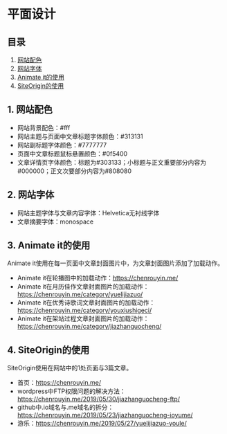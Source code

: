 # 平面设计

## 目录
1. [网站配色](#1)
2. [网站字体](#2)
3. [Animate it的使用](#3)
4. [SiteOrigin的使用](#4)

## <a id="1">1. 网站配色</a>
- 网站背景配色：#fff
- 网站主题与页面中文章标题字体颜色：#313131
- 网站副标题字体颜色：#7777777
- 页面中文章标题鼠标悬置颜色：#0f5400
- 文章详情页字体颜色：标题为#303133；小标题与正文重要部分内容为#000000；正文次要部分内容为#808080

## <a id="2">2. 网站字体</a>
- 网站主题字体与文章内容字体：Helvetica无衬线字体
- 文章摘要字体：monospace

## <a id="3">3. Animate it的使用</a>
Animate it使用在每一页面中文章封面图片中，为文章封面图片添加了加载动作。
- Animate it在轮播图中的加载动作：https://chenrouyin.me/
- Animate it在月历佳作文章封面图片的加载动作：https://chenrouyin.me/category/yuelijiazuo/
- Animate it在优秀诗歌词文章封面图片的加载动作：https://chenrouyin.me/category/youxiushigeci/
- Animate it在架站过程文章封面图片的加载动作：https://chenrouyin.me/category/jiazhanguocheng/

## <a id="4">4. SiteOrigin的使用</a>
SiteOrigin使用在网站中的1处页面与3篇文章。
- 首页：https://chenrouyin.me/
- wordpress中FTP权限问题的解决方法：https://chenrouyin.me/2019/05/30/jiazhanguocheng-ftp/
- github中.io域名与.me域名的拆分：https://chenrouyin.me/2019/05/23/jiazhanguocheng-ioyume/
- 游乐：https://chenrouyin.me/2019/05/27/yuelijiazuo-youle/






